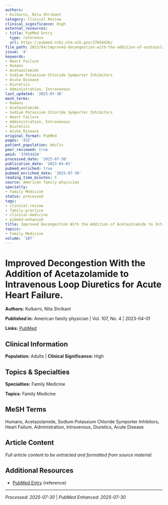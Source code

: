 ```yaml
---
authors:
- Kulkarni, Nita Shrikant
category: Clinical Review
clinical_significance: High
external_resources:
- title: PubMed Entry
  type: reference
  url: https://pubmed.ncbi.nlm.nih.gov/37054426/
file_path: 2023/04/improved-decongestion-with-the-addition-of-acetazolamide-to.md
issue: '4'
keywords:
- Heart Failure
- Humans
- Acetazolamide
- Sodium Potassium Chloride Symporter Inhibitors
- Acute Disease
- Diuretics
- Administration, Intravenous
last_updated: '2025-07-30'
mesh_terms:
- Humans
- Acetazolamide
- Sodium Potassium Chloride Symporter Inhibitors
- Heart Failure
- Administration, Intravenous
- Diuretics
- Acute Disease
original_format: PubMed
pages: '432'
patient_population: Adults
peer_reviewed: true
pmid: '37054426'
processed_date: '2025-07-30'
publication_date: '2023-04-01'
pubmed_enriched: true
pubmed_enriched_date: '2025-07-30'
reading_time_minutes: 5
source: American family physician
specialty:
- Family Medicine
status: processed
tags:
- clinical-review
- family-practice
- clinical-medicine
- pubmed-enhanced
title: Improved Decongestion With the Addition of Acetazolamide to Intravenous Loop Diuretics for Acute Heart Failure.
topics:
- Family Medicine
volume: '107'
---
```


# Improved Decongestion With the Addition of Acetazolamide to Intravenous Loop Diuretics for Acute Heart Failure.

**Authors:** Kulkarni, Nita Shrikant

**Published in:** American family physician | Vol. 107, No. 4 | 2023-04-01

**Links:** [PubMed](https://pubmed.ncbi.nlm.nih.gov/37054426/)

## Clinical Information

**Population:** Adults | **Clinical Significance:** High

## Topics & Specialties

**Specialties:** Family Medicine

**Topics:** Family Medicine

## MeSH Terms

Humans, Acetazolamide, Sodium Potassium Chloride Symporter Inhibitors, Heart Failure, Administration, Intravenous, Diuretics, Acute Disease

## Article Content

*Full article content to be extracted and formatted from source material.*

## Additional Resources

- [PubMed Entry](https://pubmed.ncbi.nlm.nih.gov/37054426/) (reference)

---

*Processed: 2025-07-30* | *PubMed Enhanced: 2025-07-30*
